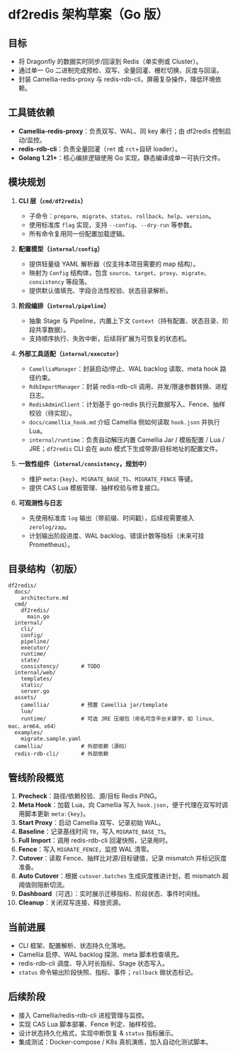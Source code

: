 # df2redis 架构草案（Go 版）

## 目标
- 将 Dragonfly 的数据实时同步/回滚到 Redis（单实例或 Cluster）。
- 通过单一 Go 二进制完成预检、双写、全量回灌、栅栏切换、灰度与回滚。
- 封装 Camellia-redis-proxy 与 redis-rdb-cli，屏蔽复杂操作，降低环境依赖。

## 工具链依赖
- **Camellia-redis-proxy**：负责双写、WAL、同 key 串行；由 df2redis 控制启动/监控。
- **redis-rdb-cli**：负责全量回灌（`rmt` 或 `rct`+自研 loader）。
- **Golang 1.21+**：核心编排逻辑使用 Go 实现，静态编译成单一可执行文件。

## 模块规划
1. **CLI 层（`cmd/df2redis`）**
   - 子命令：`prepare`、`migrate`、`status`、`rollback`、`help`、`version`。
   - 使用标准库 `flag` 实现，支持 `--config`、`--dry-run` 等参数。
   - 所有命令复用同一份配置加载逻辑。

2. **配置模型（`internal/config`）**
   - 提供轻量级 YAML 解析器（仅支持本项目需要的 map 结构）。
   - 映射为 `Config` 结构体，包含 `source`、`target`、`proxy`、`migrate`、`consistency` 等段落。
   - 提供默认值填充、字段合法性校验、状态目录解析。

3. **阶段编排（`internal/pipeline`）**
   - 抽象 Stage 与 Pipeline，内置上下文 `Context`（持有配置、状态目录、阶段共享数据）。
   - 支持顺序执行、失败中断，后续将扩展为可恢复的状态机。

4. **外部工具适配（`internal/executor`）**
   - `CamelliaManager`：封装启动/停止、WAL backlog 读取、meta hook 路径约束。
   - `RdbImportManager`：封装 redis-rdb-cli 调用、并发/限速参数转换、进程日志。
   - `RedisAdminClient`：计划基于 go-redis 执行元数据写入、Fence、抽样校验（待实现）。
   - `docs/camellia_hook.md` 介绍 Camellia 侧如何读取 `hook.json` 并执行 Lua。
   - `internal/runtime`：负责自动解压内置 Camellia Jar / 模板配置 / Lua / JRE；`df2redis` CLI 会在 auto 模式下生成带源/目标地址的配置文件。

5. **一致性组件（`internal/consistency`，规划中）**
   - 维护 `meta:{key}`、`MIGRATE_BASE_TS`、`MIGRATE_FENCE` 等键。
   - 提供 CAS Lua 模板管理、抽样校验与修复接口。

6. **可观测性与日志**
   - 先使用标准库 `log` 输出（带前缀、时间戳），后续视需要接入 `zerolog/zap`。
   - 计划输出阶段进度、WAL backlog、错误计数等指标（未来可挂 Prometheus）。

## 目录结构（初版）
```
df2redis/
  docs/
    architecture.md
  cmd/
    df2redis/
      main.go
  internal/
    cli/
    config/
    pipeline/
    executor/
    runtime/
    state/
    consistency/       # TODO
  internal/web/
    templates/
    static/
    server.go
  assets/
    camellia/          # 预置 Camellia jar/template
    lua/
    runtime/           # 可选 JRE 压缩包（命名可含平台关键字，如 linux、mac、arm64、x64）
  examples/
    migrate.sample.yaml
  camellia/            # 外部依赖（源码）
  redis-rdb-cli/       # 外部依赖
```

## 管线阶段概览
1. **Precheck**：路径/依赖校验、源/目标 Redis PING。
2. **Meta Hook**：加载 Lua，向 Camellia 写入 `hook.json`，便于代理在双写时调用脚本更新 `meta:{key}`。
3. **Start Proxy**：启动 Camellia 双写、记录初始 WAL。
4. **Baseline**：记录基线时间 `T0`，写入 `MIGRATE_BASE_TS`。
5. **Full Import**：调用 redis-rdb-cli 回灌快照，记录用时。
6. **Fence**：写入 `MIGRATE_FENCE`，监控 WAL 清零。
7. **Cutover**：读取 Fence、抽样比对源/目标键值，记录 mismatch 并标记灰度准备。
8. **Auto Cutover**：根据 `cutover.batches` 生成灰度推进计划，若 mismatch 超阈值则阻断切流。
9. **Dashboard**（可选）：实时展示迁移指标、阶段状态、事件时间线。
10. **Cleanup**：关闭双写连接、释放资源。

## 当前进展
- CLI 框架、配置解析、状态持久化落地。
- Camellia 启停、WAL backlog 探测、meta 脚本检查填充。
- redis-rdb-cli 调度、导入时长指标、Stage 状态写入。
- `status` 命令输出阶段快照、指标、事件；`rollback` 做状态标记。

## 后续阶段
- 接入 Camellia/redis-rdb-cli 进程管理与监控。
- 实现 CAS Lua 脚本部署、Fence 判定、抽样校验。
- 设计状态持久化格式，实现中断恢复 & `status` 指标展示。
- 集成测试：Docker-compose / K8s 真机演练，加入自动化测试脚本。
